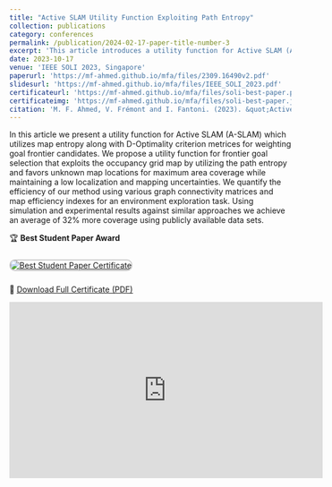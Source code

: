```yaml
---
title: "Active SLAM Utility Function Exploiting Path Entropy"
collection: publications
category: conferences
permalink: /publication/2024-02-17-paper-title-number-3
excerpt: 'This article introduces a utility function for Active SLAM (A-SLAM) that combines map entropy with D-Optimality criteria to prioritize goal frontier selection. The function leverages occupancy grid maps, emphasizing unknown areas for maximum coverage while minimizing localization and mapping uncertainties. Efficiency is assessed through graph connectivity metrics and map efficiency indices in exploration tasks. Simulations and experiments on public datasets demonstrate a 32% improvement in area coverage compared to similar methods.'
date: 2023-10-17
venue: 'IEEE SOLI 2023, Singapore'
paperurl: 'https://mf-ahmed.github.io/mfa/files/2309.16490v2.pdf'
slidesurl: 'https://mf-ahmed.github.io/mfa/files/IEEE_SOLI_2023.pdf'
certificateurl: 'https://mf-ahmed.github.io/mfa/files/soli-best-paper.pdf'
certificateimg: 'https://mf-ahmed.github.io/mfa/files/soli-best-paper.jpg'
citation: 'M. F. Ahmed, V. Frémont and I. Fantoni. (2023). &quot;Active SLAM Utility Function Exploiting Path Entropy.&quot; <i>IEEE SOLI</i>. PP. 1-7., doi: 10.1109/SOLI60636.2023.10425063 (Best Student Paper Award)'
---
```


In this article we present a utility function for Active SLAM (A-SLAM) which utilizes map entropy along
with D-Optimality criterion metrices for weighting goal frontier candidates. We propose a utility function for frontier goal selection that exploits the occupancy grid map by utilizing the path entropy and favors unknown map locations for maximum area coverage while maintaining a low localization and mapping uncertainties. We quantify the efficiency of our method using various graph connectivity matrices and map efficiency indexes for an environment exploration task. Using simulation and experimental results against similar approaches we achieve an average of 32% more coverage using publicly available data sets.

🏆 **Best Student Paper Award**

<a href="https://mf-ahmed.github.io/mfa/files/soli-best-paper.pdf" target="_blank">
  <img src="https://mf-ahmed.github.io/mfa/files/soli-best-paper.jpg" 
       alt="Best Student Paper Certificate" 
       style="max-width: 500px; border: 2px solid #ccc; border-radius: 10px; margin: 10px 0;">
</a>  

📄 <u><a href="https://mf-ahmed.github.io/mfa/files/soli-best-paper.pdf" target="_blank">Download Full Certificate (PDF)</a></u>



<iframe width="560" height="315" 
    src="https://www.youtube.com/embed/XjSBctHOMLY?autoplay=1" 
    title="YouTube video player" 
    frameborder="0" 
    allow="accelerometer; autoplay; clipboard-write; encrypted-media; gyroscope; picture-in-picture" 
    allowfullscreen>
</iframe>
